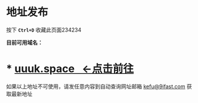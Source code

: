 # 地址发布
按下  __**`Ctrl+D`**__  收藏此页面234234

**目前可用域名：**
# * [uuuk.space   ←点击前往](https://uuuk.space)

如果以上地址不可使用，请发任意内容到自动查询网址邮箱 kefu@9ifast.com 获取最新地址
